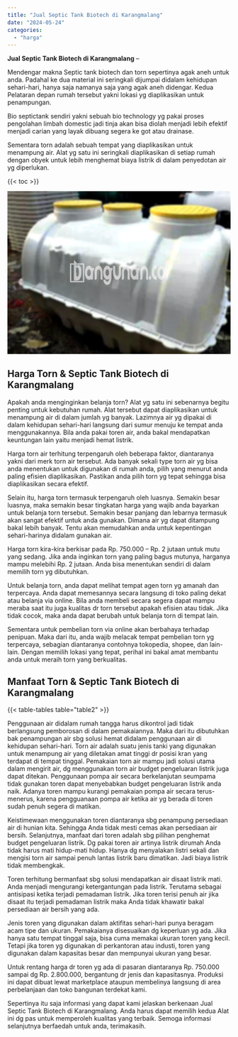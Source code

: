 ```yaml
---
title: "Jual Septic Tank Biotech di Karangmalang"
date: "2024-05-24"
categories: 
  - "harga"
---
```


**Jual Septic Tank Biotech di Karangmalang** –

Mendengar makna Septic tank biotech dan torn sepertinya agak aneh untuk anda. Padahal ke dua material ini seringkali dijumpai didalam kehidupan sehari-hari, hanya saja namanya saja yang agak aneh didengar. Kedua Pelataran depan rumah tersebut yakni lokasi yg diaplikasikan untuk penampungan.

Bio septictank sendiri yakni sebuah bio technology yg pakai proses pengolahan limbah domestic jadi tinja akan bisa diolah menjadi lebih efektif menjadi carian yang layak dibuang segera ke got atau drainase.

Sementara torn adalah sebuah tempat yang diaplikasikan untuk menampung air. Alat yg satu ini seringkali diaplikasikan di setiap rumah dengan obyek untuk lebih menghemat biaya listrik di dalam penyedotan air yg diperlukan.

{{< toc >}}

![Jual Septic Tank Biotech di Karangmalang](/images/jual-bio-septictank-19.png)

## Harga Torn & Septic Tank Biotech di Karangmalang

Apakah anda menginginkan belanja torn? Alat yg satu ini sebenarnya begitu penting untuk kebutuhan rumah. Alat tersebut dapat diaplikasikan untuk menampung air di dalam jumlah yg banyak. Lazimnya air yg dipakai di dalam kehidupan sehari-hari langsung dari sumur menuju ke tempat anda menggunakannya. Bila anda pakai toren air, anda bakal mendapatkan keuntungan lain yaitu menjadi hemat listrik.

Harga torn air terhitung terpengaruh oleh beberapa faktor, diantaranya yakni dari merk torn air tersebut. Ada banyak sekali type torn air yg bisa anda menentukan untuk digunakan di rumah anda, pilih yang menurut anda paling efisien diaplikasikan. Pastikan anda pilih torn yg tepat sehingga bisa diaplikasikan secara efektif.

Selain itu, harga torn termasuk terpengaruh oleh luasnya. Semakin besar luasnya, maka semakin besar tingkatan harga yang wajib anda bayarkan untuk belanja torn tersebut. Semakin besar panjang dan lebarnya termasuk akan sangat efektif untuk anda gunakan. Dimana air yg dapat ditampung bakal lebih banyak. Tentu akan memudahkan anda untuk kepentingan sehari-harinya didalam gunakan air.

Harga torn kira-kira berkisar pada Rp. 750.000 – Rp. 2 jutaan untuk mutu yang sedang. Jika anda inginkan torn yang paling bagus mutunya, harganya mampu melebihi Rp. 2 jutaan. Anda bisa menentukan sendiri di dalam memilih torn yg dibutuhkan.

Untuk belanja torn, anda dapat melihat tempat agen torn yg amanah dan terpercaya. Anda dapat memesannya secara langsung di toko paling dekat atau belanja via online. Bila anda membeli secara segera dapat mampu meraba saat itu juga kualitas dr torn tersebut apakah efisien atau tidak. Jika tidak cocok, maka anda dapat berubah untuk belanja torn di tempat lain.

Sementara untuk pembelian torn via online akan berbahaya terhadap penipuan. Maka dari itu, anda wajib melacak tempat pembelian torn yg terpercaya, sebagian diantaranya contohnya tokopedia, shopee, dan lain-lain. Dengan memilih lokasi yang tepat, perihal ini bakal amat membantu anda untuk meraih torn yang berkualitas.

## Manfaat Torn & Septic Tank Biotech di Karangmalang

{{< table-tables table="table2" >}}

Penggunaan air didalam rumah tangga harus dikontrol jadi tidak berlangsung pemborosan di dalam pemakaiannya. Maka dari itu dibutuhkan bak penampungan air sbg solusi hemat didalam penggunaan air di kehidupan sehari-hari. Torn air adalah suatu jenis tanki yang digunakan untuk menampung air yang diletakan amat tinggi dr posisi kran yang terdapat di tempat tinggal. Pemakaian torn air mampu jadi solusi utama dalam mengirit air, dg menggunakan torn air budget pengeluaran listrik juga dapat ditekan. Penggunaan pompa air secara berkelanjutan seumpama tidak gunakan toren dapat menyebabkan budget pengeluaran listrik anda naik. Adanya toren mampu kurangi pemakaian pompa air secara terus-menerus, karena pengguanaan pompa air ketika air yg berada di toren sudah penuh segera di matikan.

Keistimewaan menggunakan toren diantaranya sbg penampung persediaan air di hunian kita. Sehingga Anda tidak mesti cemas akan persediaan air bersih. Selanjutnya, manfaat dari toren adalah sbg pilihan penghemat budget pengeluaran listrik. Dg pakai toren air artinya listrik dirumah Anda tidak harus mati hidup-mati hidup. Hanya dg menyalakan listri sekali dan mengisi torn air sampai penuh lantas listrik baru dimatikan. Jadi biaya listrik tidak membengkak.

Toren terhitung bermanfaat sbg solusi mendapatkan air disaat listrik mati. Anda menjadi mengurangi ketergantungan pada listrik. Terutama sebagai antisipasi ketika terjadi pemadaman listrik. Jika toren terisi penuh air jika disaat itu terjadi pemadaman listrik maka Anda tidak khawatir bakal persediaan air bersih yang ada.

Jenis toren yang digunakan dalam aktifitas sehari-hari punya beragam acam tipe dan ukuran. Pemakaianya disesuaikan dg keperluan yg ada. Jika hanya satu tempat tinggal saja, bisa cuma memakai ukuran toren yang kecil. Tetapi jika toren yg digunakan di perkantoran atau industi, toren yang digunakan dalam kapasitas besar dan mempunyai ukuran yang besar.

Untuk rentang harga dr toren yg ada di pasaran diantaranya Rp. 750.000 sampai dg Rp. 2.800.000, bergantung dr jenis dan kapasitasnya. Produksi ini dapat dibuat lewat marketplace ataupun membelinya langsung di area perbelanjaan dan toko bangunan terdekat kami.

Sepertinya itu saja informasi yang dapat kami jelaskan berkenaan Jual Septic Tank Biotech di Karangmalang. Anda harus dapat memilih kedua Alat ini dg pas untuk memperoleh kualitas yang terbaik. Semoga informasi selanjutnya berfaedah untuk anda, terimakasih.
